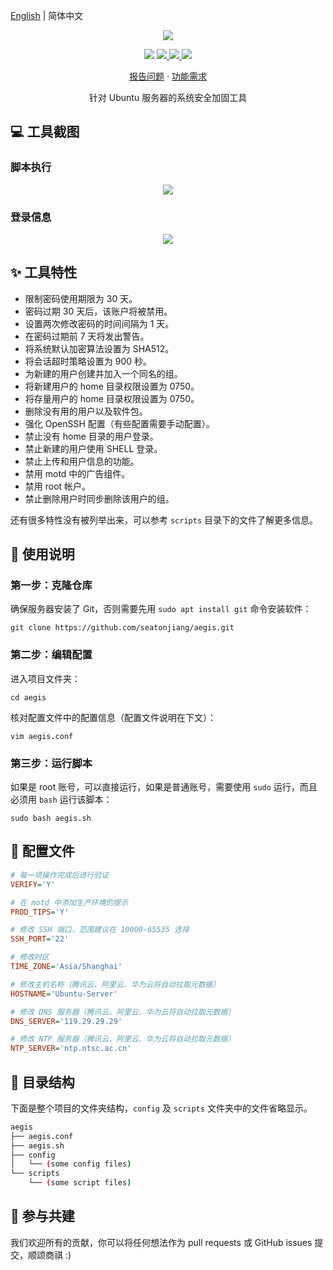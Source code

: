 [English](README.md) | 简体中文

<p align="center">
    <img src="https://s4.ax1x.com/2021/12/13/oOi6v4.png">
</p>

<p align="center">
    <img src="https://img.shields.io/static/v1?style=flat-square&message=Ubuntu&color=E95420&logo=Ubuntu&logoColor=FFFFFF&label=">
    <a href="https://github.com/seatonjiang/aegis/issues">
        <img src="https://img.shields.io/github/issues/seatonjiang/aegis?style=flat-square&color=blue">
    </a>
    <a href="https://github.com/seatonjiang/aegis/pulls">
        <img src="https://img.shields.io/github/issues-pr/seatonjiang/aegis?style=flat-square&color=brightgreen">
    </a>
    <a href="https://github.com/seatonjiang/aegis/blob/main/LICENSE">
        <img src="https://img.shields.io/github/license/seatonjiang/aegis?&style=flat-square">
    </a>
</p>

<p align="center">
    <a href="https://github.com/seatonjiang/aegis/issues">报告问题</a>
    ·
    <a href="https://github.com/seatonjiang/aegis/issues">功能需求</a>
</p>

<p align="center">针对 Ubuntu 服务器的系统安全加固工具</p>

## 💻 工具截图

### 脚本执行

<p align="center">
    <img src="https://s4.ax1x.com/2021/12/13/oOGVGF.png">
</p>

### 登录信息

<p align="center">
    <img src="https://s4.ax1x.com/2021/12/13/oO0hwQ.png">
</p>


## ✨ 工具特性

- 限制密码使用期限为 30 天。
- 密码过期 30 天后，该账户将被禁用。
- 设置两次修改密码的时间间隔为 1 天。
- 在密码过期前 7 天将发出警告。
- 将系统默认加密算法设置为 SHA512。
- 将会话超时策略设置为 900 秒。
- 为新建的用户创建并加入一个同名的组。
- 将新建用户的 home 目录权限设置为 0750。
- 将存量用户的 home 目录权限设置为 0750。
- 删除没有用的用户以及软件包。
- 强化 OpenSSH 配置（有些配置需要手动配置）。
- 禁止没有 home 目录的用户登录。
- 禁止新建的用户使用 SHELL 登录。
- 禁止上传和用户信息的功能。
- 禁用 motd 中的广告组件。
- 禁用 root 帐户。
- 禁止删除用户时同步删除该用户的组。

还有很多特性没有被列举出来，可以参考 `scripts` 目录下的文件了解更多信息。

## 🚀 使用说明

### 第一步：克隆仓库

确保服务器安装了 Git，否则需要先用 `sudo apt install git` 命令安装软件：

```shell
git clone https://github.com/seatonjiang/aegis.git
```

### 第二步：编辑配置

进入项目文件夹：

```shell
cd aegis
```

核对配置文件中的配置信息（配置文件说明在下文）：

```shell
vim aegis.conf
```

### 第三步：运行脚本

如果是 root 账号，可以直接运行，如果是普通账号，需要使用 `sudo` 运行，而且必须用 `bash` 运行该脚本：

```shell
sudo bash aegis.sh
```

## 📝 配置文件

```ini
# 每一项操作完成后进行验证
VERIFY='Y'

# 在 motd 中添加生产环境的提示
PROD_TIPS='Y'

# 修改 SSH 端口，范围建议在 10000-65535 选择
SSH_PORT='22'

# 修改时区
TIME_ZONE='Asia/Shanghai'

# 修改主机名称（腾讯云、阿里云、华为云将自动拉取元数据）
HOSTNAME='Ubuntu-Server'

# 修改 DNS 服务器（腾讯云、阿里云、华为云将自动拉取元数据）
DNS_SERVER='119.29.29.29'

# 修改 NTP 服务器（腾讯云、阿里云、华为云将自动拉取元数据）
NTP_SERVER='ntp.ntsc.ac.cn'
```

## 📂 目录结构

下面是整个项目的文件夹结构，`config` 及 `scripts` 文件夹中的文件省略显示。

```bash
aegis
├── aegis.conf
├── aegis.sh
├── config
│   └── (some config files)
└── scripts
    └── (some script files)
```

## 🤝 参与共建

我们欢迎所有的贡献，你可以将任何想法作为 pull requests 或 GitHub issues 提交，顺颂商祺 :)